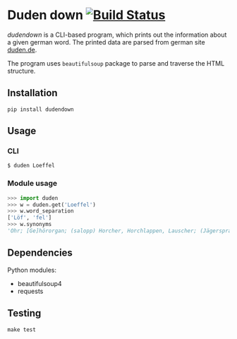 # Duden down [![Build Status](https://travis-ci.org/radomirbosak/duden-down.svg?branch=master)](https://travis-ci.org/radomirbosak/duden-down)

_dudendown_ is a CLI-based program, which prints out the information about a given german word. The printed data are parsed from german site [duden.de](duden.de).

The program uses `beautifulsoup` package to parse and traverse the HTML structure.

## Installation
```console
pip install dudendown
```

## Usage

### CLI
```console
$ duden Loeffel
```

### Module usage

```python
>>> import duden
>>> w = duden.get('Loeffel')
>>> w.word_separation
['Löf', 'fel']
>>> w.synonyms
'Ohr; [Ge]hörorgan; (salopp) Horcher, Horchlappen, Lauscher; (Jägersprache) Loser, Teller'
```

## Dependencies

Python modules:
* beautifulsoup4
* requests

## Testing

```console
make test
```